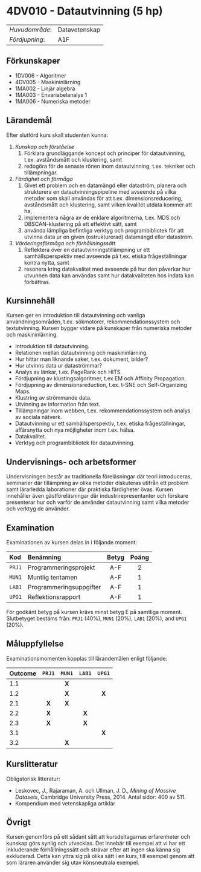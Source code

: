# 4DV010 - Datautvinning (5 hp)

|     |     |
| --- | --- | 
| *Huvudområde*: | Datavetenskap | 
| *Fördjupning*: | A1F | 

## Förkunskaper

- 1DV006 - Algoritmer
- 4DV005 - Maskininlärning
- 1MA002 - Linjär algebra
- 1MA003 - Envariabelanalys 1
- 1MA006 - Numeriska metoder

## Lärandemål

Efter slutförd kurs skall studenten kunna:

1. *Kunskap och förståelse*
    1. Förklara grundläggande koncept och principer för datautvinning, t.ex. avståndsmått och klustering, samt
    2. redogöra för de senaste rönen inom datautvinning, t.ex. tekniker och tillämpningar.
2. *Färdighet och förmåga*
    1. Givet ett problem och en datamängd eller dataström, planera och strukturera en datautvinningspipeline med avseende på vilka metoder som skall användas för att t.ex. dimensionsreducering, avståndsmått och klustering, samt vilken kvalitet utdata kommer att ha,
    2. implementera några av de enklare algoritmerna, t.ex. MDS och DBSCAN-klustering på ett effektivt sätt, samt
    3. använda lämpliga befintliga verktyg och programbibliotek för att utvinna data ur en given (ostrukturerad) datamängd eller dataström.
3. *Värderingsförmåga och förhållningssätt*
    1. Reflektera över en datautvinningstillämpning ur ett samhällsperspektiv med avseende på t.ex. etiska frågeställningar kontra nytta, samt
    2. resonera kring datakvalitet med avseende på hur den påverkar hur utvunnen data kan användas samt hur datakvaliteten hos indata kan förbättras.

## Kursinnehåll

Kursen ger en introduktion till datautvinning och vanliga användningsområden, t.ex. sökmotorer, rekommendationssystem och textutvinning. Kursen bygger vidare på kunskaper från numeriska metoder och maskininlärning.

- Introduktion till datautvinning.
- Relationen mellan datautvinning och maskininlärning.
- Hur hittar man liknande saker, t.ex. dokument, bilder?
- Hur utvinns data ur dataströmmar?
- Analys av länkar, t.ex. PageRank och HITS.
- Fördjupning av klustingsalgoritmer, t.ex EM och Affinity Propagation.
- Fördjupning av dimensionsreduction, t.ex. t-SNE och Self-Organizing Maps.
- Klustring av strömmande data.
- Utvinning av information från text.
- Tillämpningar inom webben, t.ex. rekommendationssystem och analys av sociala nätverk.
- Datautvinning ur ett samhällsperspektiv, t.ex. etiska frågeställningar, affärsnytta och nya möjligheter inom t.ex. hälsa.
- Datakvalitet.
- Verktyg och programbibliotek för datautvinning.

## Undervisnings- och arbetsformer

Undervisningen består av traditionella föreläsningar där teori introduceras, seminarier där tillämpning av olika metoder diskuteras utifrån ett problem samt lärarledda laborationer där praktiska färdigheter övas. Kursen innehåller även gästföreläsningar där industrirepresentanter och forskare presenterar hur och varför de använder datautvinning samt vilka metoder och verktyg de använder.

## Examination

Examinationen av kursen delas in i följande moment:

| Kod  | Benämning               | Betyg | Poäng |  
| :--- | :--------------------   | :---: | :---: |  
|`PRJ1`| Programmeringsprojekt   | A-F   | 2     |  
|`MUN1`| Muntlig tentamen        | A-F   | 1     |  
|`LAB1`| Programmeringsuppgifter | A-F   | 1     |  
|`UPG1`| Reflektionsrapport      | A-F   | 1     |  

För godkänt betyg på kursen krävs minst betyg E på samtliga moment. Slutbetyget bestäms från: `PRJ1` (40%), `MUN1` (20%), `LAB1` (20%), and `UPG1` (20%).

## Måluppfyllelse

Examinationsmomenten kopplas till lärandemålen enligt följande:

| Outcome    |`PRJ1` |`MUN1` |`LAB1` |`UPG1` |
| :--------- | :---: | :---: | :---: | :---: |
| 1.1        |       | **X** |       |       |
| 1.2        |       | **X** |       | **X** |
| 2.1        | **X** | **X** |       |       |
| 2.2        | **X** |       | **X** |       |
| 2.3        | **X** |       | **X** |       |
| 3.1        |       |       |       | **X** |
| 3.2        |       | **X** |       |       | 


## Kurslitteratur

Obligatorisk litteratur:

- Leskovec, J., Rajaraman, A. och Ullman, J. D., *Mining of Massive Datasets*, Cambridge University Press, 2014. Antal sidor: 400 av 511.
- Kompendium med vetenskapliga artiklar

## Övrigt

Kursen genomförs på ett sådant sätt att kursdeltagarnas erfarenheter och kunskap görs synlig och utvecklas. Det innebär till exempel att vi har ett inkluderande förhållningssätt och strävar efter att ingen ska känna sig exkluderad. Detta kan yttra sig på olika sätt i en kurs, till exempel genom att som läraren använder sig utav könsneutrala exempel.
